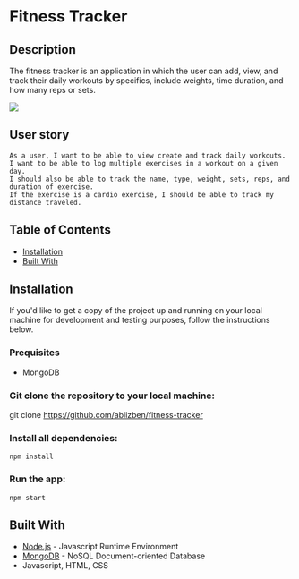 # Fitness Tracker

## Description

The fitness tracker is an application in which the user can add, view, and track their daily workouts by specifics, include weights, time duration, and how many reps or sets. 

![](demoscreenshot.png)

## User story

``` 
As a user, I want to be able to view create and track daily workouts. 
I want to be able to log multiple exercises in a workout on a given day. 
I should also be able to track the name, type, weight, sets, reps, and duration of exercise. 
If the exercise is a cardio exercise, I should be able to track my distance traveled.

```


## Table of Contents
            
* [Installation](#Installation)
* [Built With](#Usage) 


## Installation

If you'd like to get a copy of the project up and running on your local machine for development and testing purposes, follow the instructions below.

### Prequisites

- MongoDB

### Git clone the repository to your local machine:

 git clone https://github.com/ablizben/fitness-tracker


### Install all dependencies:

    npm install

### Run the app:

    npm start

## Built With

- [Node.js](https://nodejs.org/en/) - Javascript Runtime Environment
- [MongoDB](https://mongodb.com/) - NoSQL Document-oriented Database
- Javascript, HTML, CSS




